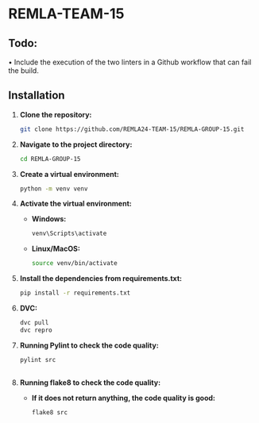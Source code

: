 # REMLA-TEAM-15
## Todo:
• Include the execution of the two linters in a Github workflow that can fail the build.

## Installation

1. **Clone the repository:**
   ```bash
   git clone https://github.com/REMLA24-TEAM-15/REMLA-GROUP-15.git

2. **Navigate to the project directory:**
   ```bash
   cd REMLA-GROUP-15

3. **Create a virtual environment:**
   ```bash
   python -m venv venv

4. **Activate the virtual environment:**
   - **Windows:**
     ```bash
     venv\Scripts\activate
     ```
   - **Linux/MacOS:**
     ```bash
     source venv/bin/activate
     ```


6. **Install the dependencies from requirements.txt:**
   ```bash
   pip install -r requirements.txt

7. **DVC:**
   ```bash
   dvc pull
   dvc repro

8. **Running Pylint to check the code quality:**
   ```bash
   pylint src
  
9. **Running flake8 to check the code quality:**
   - **If it does not return anything, the code quality is good:**
     ```bash
     flake8 src
     ```
